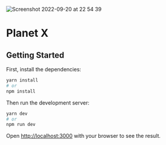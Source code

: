 
![Screenshot 2022-09-20 at 22 54 39](https://user-images.githubusercontent.com/72974932/191362825-ea9e3f73-18e7-43e1-97ea-670a5ad31f79.png)


# Planet X 

## Getting Started

First, install the dependencies:

```bash
yarn install
# or
npm install
```

Then run the development server:

```bash
yarn dev
# or
npm run dev
```

Open [http://localhost:3000](http://localhost:3000) with your browser to see the result.
